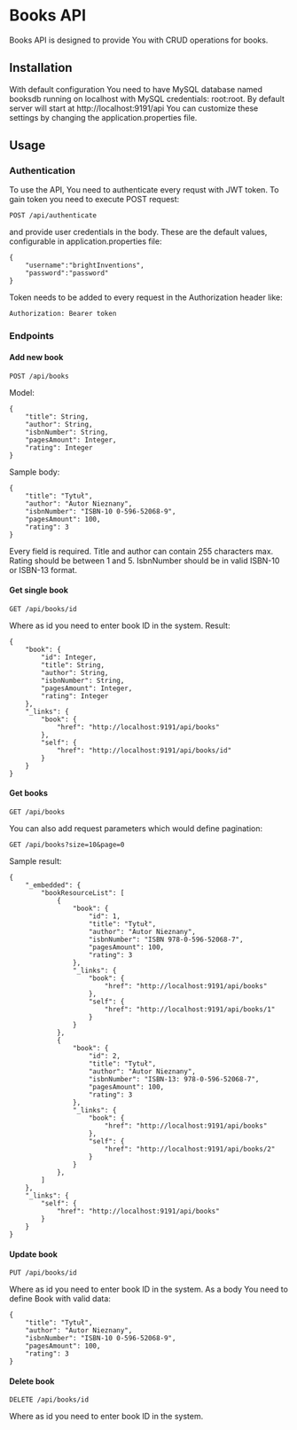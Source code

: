 # Books API

Books API is designed to provide You with CRUD operations for books.

## Installation

With default configuration You need to have MySQL database named booksdb running on localhost with MySQL credentials: root:root.
By default server will start at http://localhost:9191/api
You can customize these settings by changing the application.properties file.


## Usage

### Authentication
To use the API, You need to authenticate every requst with JWT token.
To gain token you need to execute POST request:

```
POST /api/authenticate
```
and provide user credentials in the body. These are the default values, configurable in application.properties file:

```
{
	"username":"brightInventions",
	"password":"password"
}
```
Token needs to be added to every request in the Authorization header like:

```
Authorization: Bearer token
```

### Endpoints

#### Add new book
```
POST /api/books
```
Model:
```
{
	"title": String,
	"author": String,
	"isbnNumber": String,
	"pagesAmount": Integer,
	"rating": Integer
}
```

Sample body:
```
{
	"title": "Tytuł",
	"author": "Autor Nieznany",
	"isbnNumber": "ISBN-10 0-596-52068-9",
	"pagesAmount": 100,
	"rating": 3
}
```

Every field is required. Title and author can contain 255 characters max. Rating should be between 1 and 5. IsbnNumber should be in valid ISBN-10 or ISBN-13 format.

#### Get single book
```
GET /api/books/id
```
Where as id you need to enter book ID in the system.
Result:

```
{
    "book": {
        "id": Integer,
        "title": String,
        "author": String,
        "isbnNumber": String,
        "pagesAmount": Integer,
        "rating": Integer
    },
    "_links": {
        "book": {
            "href": "http://localhost:9191/api/books"
        },
        "self": {
            "href": "http://localhost:9191/api/books/id"
        }
    }
}
```

#### Get books
```
GET /api/books
```
You can also add request parameters which would define pagination:
```
GET /api/books?size=10&page=0
```
Sample result:
```
{
    "_embedded": {
        "bookResourceList": [
            {
                "book": {
                    "id": 1,
                    "title": "Tytuł",
                    "author": "Autor Nieznany",
                    "isbnNumber": "ISBN 978-0-596-52068-7",
                    "pagesAmount": 100,
                    "rating": 3
                },
                "_links": {
                    "book": {
                        "href": "http://localhost:9191/api/books"
                    },
                    "self": {
                        "href": "http://localhost:9191/api/books/1"
                    }
                }
            },
            {
                "book": {
                    "id": 2,
                    "title": "Tytuł",
                    "author": "Autor Nieznany",
                    "isbnNumber": "ISBN-13: 978-0-596-52068-7",
                    "pagesAmount": 100,
                    "rating": 3
                },
                "_links": {
                    "book": {
                        "href": "http://localhost:9191/api/books"
                    },
                    "self": {
                        "href": "http://localhost:9191/api/books/2"
                    }
                }
            },
        ]
    },
    "_links": {
        "self": {
            "href": "http://localhost:9191/api/books"
        }
    }
}
```

#### Update book
```
PUT /api/books/id
```
Where as id you need to enter book ID in the system. As a body You need to define Book with valid data:
```
{
	"title": "Tytuł",
	"author": "Autor Nieznany",
	"isbnNumber": "ISBN-10 0-596-52068-9",
	"pagesAmount": 100,
	"rating": 3
}
```

#### Delete book
```
DELETE /api/books/id
```
Where as id you need to enter book ID in the system.
